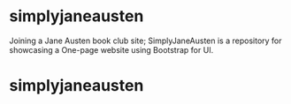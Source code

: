 # simplyjaneausten
Joining a Jane Austen book club site;
SimplyJaneAusten is a repository for showcasing a One-page website using Bootstrap for UI. 
# simplyjaneausten
